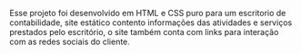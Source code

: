Esse projeto foi desenvolvido em HTML e CSS puro para um escritorio de contabilidade, site estático contento informações das atividades e serviços prestados pelo escritório, o site também conta com links para interação com as redes sociais do cliente.
